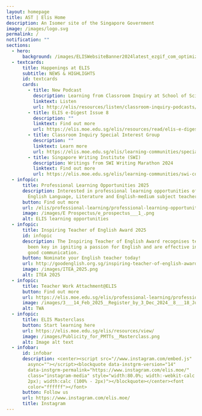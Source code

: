 ```yaml
---
layout: homepage
title: AST | Elis Home
description: An Isomer site of the Singapore Government
image: /images/logo.svg
permalink: /
notification: ""
sections:
  - hero:
      background: /images/ELISWebsiteBanner2024latest_ezgif_com_optimize__1_.gif
  - textcards:
      title: Happenings at ELIS
      subtitle: NEWS & HIGHLIGHTS
      id: textcards
      cards:
        - title: New Podcast
          description: Learning from Classroom Inquiry at School of Science and Technology
          linktext: Listen
          url: http://elis/resources/listen/classroom-inquiry-podcasts/
        - title: ELIS e-Digest Issue 8
          description: ""
          linktext: Find out more
          url: https://elis.moe.edu.sg/elis/resources/read/elis-e-digest-new/
        - title: Classroom Inquiry Special Interest Group
          description: ""
          linktext: Learn more
          url: https://elis.moe.edu.sg/elis/learning-communities/special-interest-group/
        - title: Singapore Writing Institute (SWI)
          description: Writings from SWI Writing Marathon 2024
          linktext: Find out more
          url: https://elis.moe.edu.sg/elis/learning-communities/swi-continuity-activities/writing-marathon-2024-wanderlust-chronicles/
  - infopic:
      title: Professional Learning Opportunities 2025
      description: Interested in professional learning opportunities offered to
        English Language, Literature and English-medium subject teachers?
      button: Find out more
      url: /elis/professional-learning/professional-learning-opportunities/
      image: /images/E Prospectus/e_prospectus___1_.png
      alt: ELIS learning opportunities
  - infopic:
      title: Inspiring Teacher of English Award 2025
      id: infopic
      description: The Inspiring Teacher of English Award recognises teachers who have
        been key in igniting a passion for English and are effective in teaching
        good communication.
      button: Nominate your English teacher today!
      url: http://goodenglish.org.sg/inspiring-teacher-of-english-award/nomination-information
      image: /images/ITEA_2025.png
      alt: ITEA 2025
  - infopic:
      title: Teacher Work Attachment@ELIS
      button: Find out more
      url: https://elis.moe.edu.sg/elis/professional-learning/professional-learning-opportunities/teacher-work-attachment-elis/
      image: /images/3___14_Feb_2025__Register_by_3_Dec_2024__8___18_July_2025__Register_by_8_May_2025_.jpg
      alt: TWA
  - infopic:
      title: ELIS Masterclass
      button: Start learning here
      url: https://elis.moe.edu.sg/elis/resources/view/
      image: /images/Publicity_for_PMTTs__Masterclass.png
      alt: Image alt text
  - infobar:
      id: infobar
      description: <center><script src="//www.instagram.com/embed.js"
        async=""></script><blockquote data-instgrm-version="14"
        data-instgrm-permalink="https://www.instagram.com/elis.moe/"
        class="instagram-media" style="width:80.0%; width:-webkit-calc (100% -
        2px); width:calc (100% - 2px)"></blockquote></center><font
        color="ffffff"></font>
      button: Follow us
      url: https://www.instagram.com/elis.moe/
      title: Instagram
---
```

